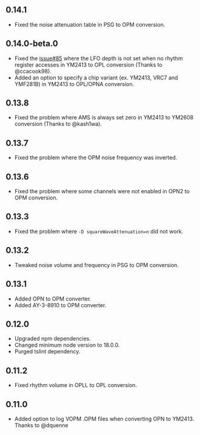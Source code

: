 ## 0.14.1

- Fixed the noise attenuation table in PSG to OPM conversion.

## 0.14.0-beta.0

- Fixed the [issue#85](https://github.com/digital-sound-antiques/vgm-conv/issues/85) where the LFO depth is not set when no rhythm register accesses in YM2413 to OPL conversion (Thanks to @ccacook98).
- Added an option to specify a chip variant (ex. YM2413, VRC7 and YMF281B) in YM2413 to OPL/OPNA conversion.

## 0.13.8

- Fixed the problem where AMS is always set zero in YM2413 to YM2608 conversion (Thanks to @kash1wa).

## 0.13.7

- Fixed the problem where the OPM noise frequency was inverted.

## 0.13.6

- Fixed the problem where some channels were not enabled in OPN2 to OPM conversion.

## 0.13.3

- Fixed the problem where `-D squareWaveAttenuation=n` did not work.

## 0.13.2

- Tweaked noise volume and frequency in PSG to OPM conversion.

## 0.13.1

- Added OPN to OPM converter.
- Added AY-3-8910 to OPM converter.

## 0.12.0

- Upgraded npm dependencies.
- Changed minimum node version to 18.0.0.
- Purged tslint dependency.

## 0.11.2

- Fixed rhythm volume in OPLL to OPL conversion.

## 0.11.0

- Added option to log VOPM .OPM files when converting OPN to YM2413. Thanks to @dquenne
